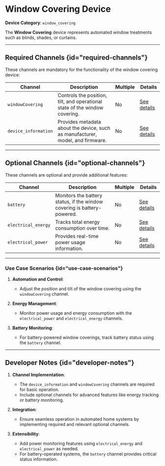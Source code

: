 # Window Covering Device

**Device Category**: `window_covering`

The **Window Covering** device represents automated window treatments such as blinds, shades, or curtains.

---

## Required Channels {id="required-channels"}

These channels are mandatory for the functionality of the window covering device:

| **Channel**          | **Description**                                                                | **Multiple** | **Details**                                |
|----------------------|--------------------------------------------------------------------------------|--------------|--------------------------------------------|
| `windowCovering`     | Controls the position, tilt, and operational state of the window covering.     | No           | [See details](WindowCoveringChannel.md)    |
| `device_information` | Provides metadata about the device, such as manufacturer, model, and firmware. | No           | [See details](DeviceInformationChannel.md) |

---

## Optional Channels {id="optional-channels"}

These channels are optional and provide additional features:

| **Channel**         | **Description**                                                         | **Multiple** | **Details**                               |
|---------------------|-------------------------------------------------------------------------|--------------|-------------------------------------------|
| `battery`           | Monitors the battery status, if the window covering is battery-powered. | No           | [See details](BatteryChannel.md)          |
| `electrical_energy` | Tracks total energy consumption over time.                              | No           | [See details](ElectricalEnergyChannel.md) |
| `electrical_power`  | Provides real-time power usage information.                             | No           | [See details](ElectricalPowerChannel.md)  |

---

### Use Case Scenarios {id="use-case-scenarios"}

1. **Automation and Control**:
    - Adjust the position and tilt of the window covering using the `windowCovering` channel.

2. **Energy Management**:
    - Monitor power usage and energy consumption with the `electrical_power` and `electrical_energy` channels.

3. **Battery Monitoring**:
    - For battery-powered window coverings, track battery status using the `battery` channel.

---

## Developer Notes {id="developer-notes"}

1. **Channel Implementation**:
    - The `device_information` and `windowCovering` channels are required for basic operation.
    - Include optional channels for advanced features like energy tracking or battery monitoring.

2. **Integration**:
    - Ensure seamless operation in automated home systems by implementing required and relevant optional channels.

3. **Extensibility**:
    - Add power monitoring features using `electrical_energy` and `electrical_power` as needed.
    - For battery-operated systems, the `battery` channel provides critical status information.
